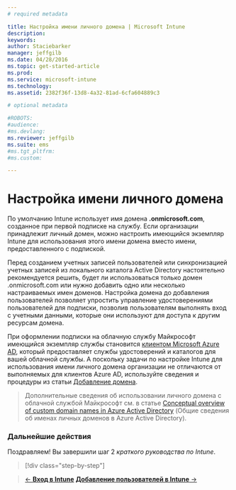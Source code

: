 ```yaml
---
# required metadata

title: Настройка имени личного домена | Microsoft Intune
description:
keywords:
author: Staciebarker
manager: jeffgilb
ms.date: 04/28/2016
ms.topic: get-started-article
ms.prod:
ms.service: microsoft-intune
ms.technology:
ms.assetid: 2382f36f-13d8-4a32-81ad-6cfa604889c3

# optional metadata

#ROBOTS:
#audience:
#ms.devlang:
ms.reviewer: jeffgilb
ms.suite: ems
#ms.tgt_pltfrm:
#ms.custom:

---
```



# Настройка имени личного домена

По умолчанию Intune использует имя домена **<domain>.onmicrosoft.com**, созданное при первой подписке на службу. Если организации принадлежит личный домен, можно настроить имеющийся экземпляр Intune для использования этого имени домена вместо имени, предоставленного с подпиской.

Перед созданием учетных записей пользователей или синхронизацией учетных записей из локального каталога Active Directory настоятельно рекомендуется решить, будет ли использоваться только домен .onmicrosoft.com или нужно добавить одно или несколько настраиваемых имен доменов. Настройка домена до добавления пользователей позволяет упростить управление удостоверениями пользователей для подписки, позволив пользователям выполнять вход с учетными данными, которые они используют для доступа к другим ресурсам домена.

При оформлении подписки на облачную службу Майкрософт имеющийся экземпляр службы становится [клиентом Microsoft Azure AD](http://technet.microsoft.com/library/jj573650.aspx#BKMK_WhatIsAnAzureADTenant), который предоставляет службы удостоверений и каталогов для вашей облачной службы. А поскольку задачи по настройке Intune для использования имени личного домена организации не отличаются от выполняемых для клиентов Azure AD, используйте сведения и процедуры из статьи [Добавление домена](https://azure.microsoft.com/documentation/articles/active-directory-add-domain/).

> Дополнительные сведения об использовании личного домена с облачной службой Майкрософт см. в статье [Conceptual overview of custom domain names in Azure Active Directory](https://azure.microsoft.com/documentation/articles/active-directory-add-domain-concepts/) (Общие сведения об именах личных доменов в Azure Active Directory).

### Дальнейшие действия
Поздравляем! Вы завершили шаг 2 *краткого руководства по Intune*.

>[!div class="step-by-step"]

>[&larr; **Вход в Intune**](.\start-with-a-paid-subscription-to-microsoft-intune-step-1.md)     [**Добавление пользователей в Intune** &rarr;](.\start-with-a-paid-subscription-to-microsoft-intune-step-3.md)  


<!--HONumber=May16_HO2-->


